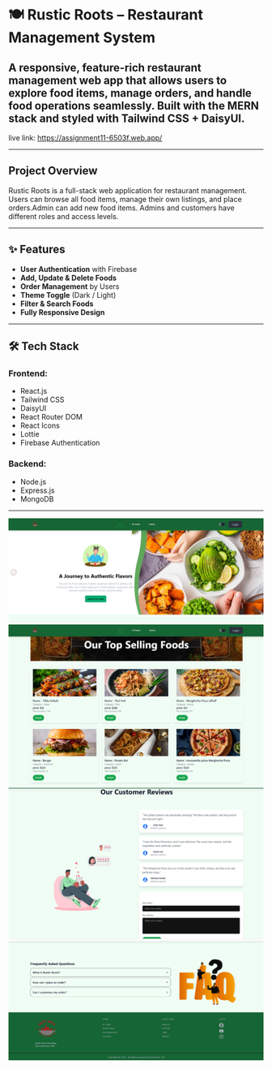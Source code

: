 # 🍽️ Rustic Roots – Restaurant Management System

A responsive, feature-rich restaurant management web app that allows users to explore food items, manage orders, and handle food operations seamlessly. Built with the MERN stack and styled with Tailwind CSS + DaisyUI.
---
live link: https://assignment11-6503f.web.app/

---

##  Project Overview

Rustic Roots is a full-stack web application for restaurant management. Users can browse all food items, manage their own listings, and place orders.Admin can add new food items. Admins and customers have different roles and access levels.

---

## ✨ Features

-  **User Authentication** with Firebase
-  **Add, Update & Delete Foods**
-  **Order Management** by Users
-  **Theme Toggle** (Dark / Light)
-  **Filter & Search Foods**
-  **Fully Responsive Design**

---

## 🛠️ Tech Stack

### Frontend:
- React.js
- Tailwind CSS
- DaisyUI
- React Router DOM
- React Icons
- Lottie
- Firebase Authentication

### Backend:
- Node.js
- Express.js
- MongoDB 

---

<div align="center">
  <img  src="https://github.com/Salman-Shaid/Rustic-Roots-resturent/blob/main/rustic-roots-client/src/assets/Faq/Screenshot%202025-02-05%20180541.png"  />
  <img  src="https://github.com/Salman-Shaid/Rustic-Roots-resturent/blob/main/rustic-roots-client/src/assets/Faq/Screenshot%202025-02-05%20180605.png"  />
  <img  src="https://github.com/Salman-Shaid/Rustic-Roots-resturent/blob/main/rustic-roots-client/src/assets/Faq/Screenshot%202025-02-05%20180631.png"  />
  <img  src="https://github.com/Salman-Shaid/Rustic-Roots-resturent/blob/main/rustic-roots-client/src/assets/Faq/Screenshot%202025-02-05%20180659.png"  />
 
</div>
